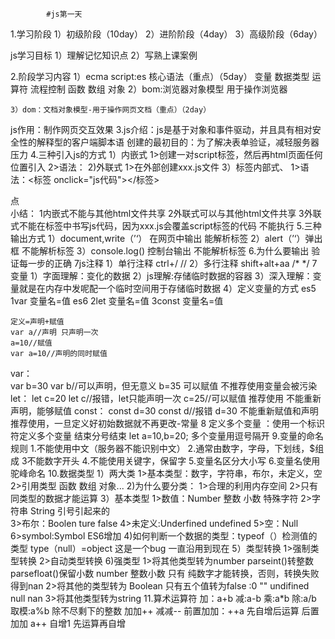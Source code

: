 			#js第一天
1.学习阶段
	1）初级阶段（10day）
 	2）进阶阶段（4day）
	3）高级阶段（6day）


js学习目标
	1）理解记忆知识点
	2）写熟上课案例


2.阶段学习内容
	1）ecma script:es 核心语法（重点）（5day）
		变量 数据类型 运算符 流程控制 函数 数组 对象
 	2）bom:浏览器对象模型 用于操作浏览器
		
	3）dom：文档对象模型-用于操作网页文档（重点）（2day）
js作用：制作网页交互效果
3.js介绍：js是基于对象和事件驱动，并且具有相对安全性的解释型的客户端脚本语 创建的最初目的：为了解决表单验证，减轻服务器压力
4.三种引入js的方式
	1）内嵌式
	1>创建一对script标签，然后再html页面任何位置引入
	2>语法：
	<script></script>
	2)外联式
	1>在外部创建xxx.js文件
	<script src="xxx.js"></script>
	3）标签内部式、
	1>语法：<标签 onclick="js代码"></标签>
	<div onclick="alert(' 点我了')">点</div>
小结：
	1内嵌式不能与其他html文件共享
	2外联式可以与其他html文件共享
	3外联式不能在标签中书写js代码，因为xxx.js会覆盖script标签的代码
	不能执行
5.三种输出方式
	1）document,write（’‘） 在网页中输出 能解析标签
	2）alert（’‘）弹出框 不能解析标签
	3）console.log() 控制台输出 不能解析标签
6.为什么要输出
             验证每一步的正确
7js注释 
	1）单行注释   ctrl+/
	//
	2）多行注释   shift+alt+aa
	/* */
7变量
	 1）字面理解：变化的数据
	2）js理解:存储临时数据的容器
	3）深入理解：变量就是在内存中发呢配一个临时空间用于存储临时数据
	4）定义变量的方式
es5	1var 变量名=值
es6	2let 变量名=值
	3const 变量名=值
	
	定义=声明+赋值
	var a//声明 只声明一次
	a=10//赋值
	var a=10//声明的同时赋值
var：	
	var b=30
	var b//可以声明，但无意义
	b=35 可以赋值
	不推荐使用变量会被污染
let：
	let c=20
	let c//报错，let只能声明一次
	c=25//可以赋值
	推荐使用
	不能重新声明，能够赋值
const：
	const d=30
	const d//报错
	d=30 不能重新赋值和声明
	推荐使用，一旦定义好初始数据就不再更改-常量 
8 定义多个变量
	：使用一个标识符定义多个变量
结束分号结束       let  a=10,b=20;    多个变量用逗号隔开
9.变量的命名规则
	1.不能使用中文（服务器不能识别中文）
	2.通常由数字，字母，下划线，$组成
	3不能数字开头
	4.不能使用关键字，保留字
	5.变量名区分大小写
	6.变量名使用驼峰命名
10.数据类型
	1）两大类
	1>基本类型：数字，字符串，布尔，未定义，空
	2>引用类型 函数 数组 对象...
	2)为什么要分类：
	1>合理的利用内存空间
	2>只有同类型的数据才能运算
	3）基本类型
	1>数值：Number              整数 小数   特殊字符
	 2>字符串 String 	           引号引起来的		
	3>布尔：Boolen                  ture false
	4>未定义:Underfined  	undefined
	5>空：Null
	6>symbol:Symbol  ES6增加
	4)如何判断一个数据的类型：typeof（）检测值的类型
	type（null）=object 这是一个bug 一直沿用到现在
	5）类型转换
	1>强制类型转换
	2>自动类型转换
	6)强类型
	1>将其他类型转为number
	parseint()转整数   parsefloat()保留小数  number  整数小数 只有
纯数字才能转换，否则，转换失败得到nan
	2>将其他的类型转为	Boolean
	只有五个值转为false   :0 "" undifined null nan
	3>将其他类型转为string
11.算术运算符
	加：a+b
	减:a-b
	乘:a*b
	除:a/b
 	取模:a%b 除不尽剩下的整数
	加加++
	减减--
	前置加加：++a  先自增后运算
	后置加加   a++ 自增1  先运算再自增


	
	






